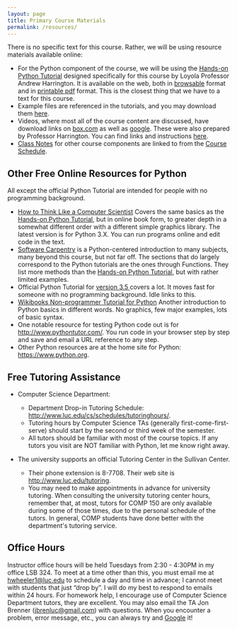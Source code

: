 ```yaml
---
layout: page
title: Primary Course Materials
permalink: /resources/
---
```


There is no specific text for this course. Rather, we will be using
resource materials available online:

- For the Python component of the course, we will be using the <a target="_blank" href="http://anh.cs.luc.edu/python/hands-on/3.1/index.html">Hands-on Python Tutorial</a> designed specifically for this course by Loyola Professor Andrew Harrington. It is available on the web, both in <a href="http://anh.cs.luc.edu/python/hands-on/3.1/handsonHtml/index.html" target="_blank">browsable</a> format and in <a href="http://anh.cs.luc.edu/python/hands-on/3.1/Hands-onPythonTutorial.pdf" target="_blank">printable pdf</a> format. This is the closest thing that we have to a text for this course.
- Example files are referenced in the tutorials, and you may download them <a href="http://anh.cs.luc.edu/python/hands-on/3.1/examples.zip" target="_blank">here</a>.
- Videos, where most all of the course content are discussed, have download links on <a href="https://luc.box.com/comp150video">box.com</a> as well as <a href="https://drive.google.com/a/cs.luc.edu/#folders/0B5WvvnDHeaIYMGE2MzU4OWEtYzQ4Zi00YzhiLTliMTItNjRjYzMyYzgyMTk2" target="_blank">google</a>. These were also prepared by Professor Harrington. You can find links and instructions <a href="http://anh.cs.luc.edu/python/hands-on/3.1/handsonHtml/context.html#using-the-tutorial-text-and-video" target="_blank">here</a>.
- <a href="http://hwheeler01.github.io/comp150/ClassNotes">Class Notes</a> for other course components are linked to from the <a href="http://hwheeler01.github.io/comp150/syllabus/#schedule">Course Schedule</a>.

## Other Free Online Resources for Python
All except the official Python Tutorial are intended for people with no programming background.

- <a href="http://interactivepython.org/courselib/static/thinkcspy/index.html">How to Think Like a Computer Scientist</a> Covers the same basics as the <a href="http://anh.cs.luc.edu/python/hands-on/3.1/index.html">Hands-on Python Tutorial</a>, but in online book form, to greater depth in a somewhat different order with a different simple graphics library. The latest version is for Python 3.X. You can run programs online and edit code in the text.
- <a href="http://swcarpentry.github.io/v4/python/index.html">Software Carpentry</a> is a Python-centered introduction to many subjects, many beyond this course, but not far off. The sections that do largely correspond to the Python tutorials are the ones through Functions. They list more methods than the <a href="http://anh.cs.luc.edu/handsonPythonTutorial/">Hands-on Python Tutorial</a>, but with rather limited examples.
- Official Python Tutorial for <a href="https://docs.python.org/3.5/tutorial/index.html">version 3.5 </a>covers a lot. It moves fast for someone with no programming background. Idle links to this.
- <a href="https://en.wikibooks.org/wiki/Non-Programmer%27s_Tutorial_for_Python_3">Wikibooks Non-programmer Tutorial for Python</a> Another introduction to Python basics in different words. No graphics, few major examples, lots of basic syntax.
- One notable resource for testing Python code out is for <a target="_blank" href="http://www.pythontutor.com/">http://www.pythontutor.com/</a>. You run code in your browser step by step and save and email a URL reference to any step.
- Other Python resources are at the home site for Python: <a href="https://www.python.org/">https://www.python.org</a>.

## Free Tutoring Assistance

- Computer Science Department:
  - Department Drop-in Tutoring Schedule: <a href="http://www.luc.edu/cs/schedules/tutoringhours/">http://www.luc.edu/cs/schedules/tutoringhours/</a>.
  - Tutoring hours by Computer Science TAs (generally first-come-first-serve) should start by the second or third week of the semester.
  - All tutors should be familiar with most of the course topics. If any tutors you
visit are NOT familiar with Python, let me know right away.

- The university supports an official Tutoring Center in the Sullivan
Center.  
  - Their phone extension is 8-7708. Their web site is <a class="reference external" href="http://www.luc.edu/tutoring">http://www.luc.edu/tutoring</a>.
  - You may need to make appointments in advance for university tutoring. When consulting the university tutoring center hours, remember that, at most, tutors for COMP 150 are only available during some of those times, due to the personal schedule of the tutors. In general, COMP students have done better with the department's tutoring service.

## Office Hours
Instructor office hours will be held Tuesdays from 2:30 - 4:30PM in my office LSB 324. To meet at a time other than this, you must email me at <hwheeler1@luc.edu> to schedule a day and time in advance; I cannot meet with students that just “drop by”. I will do my best to respond to emails within 24 hours. For homework help, I encourage use of Computer Science Department tutors, they are excellent. You may also email the TA Jon Brenner (<jbrenluc@gmail.com>) with questions. When you encounter a problem, error message, etc., you can always try and <a href="https://www.google.com/">Google</a> it!  